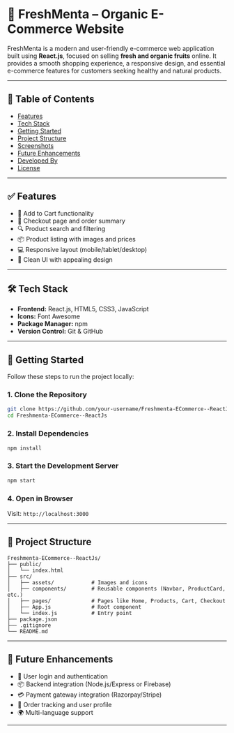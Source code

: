 

# 🍃 FreshMenta – Organic E-Commerce Website

FreshMenta is a modern and user-friendly e-commerce web application built using **React.js**, focused on selling **fresh and organic fruits** online. It provides a smooth shopping experience, a responsive design, and essential e-commerce features for customers seeking healthy and natural products.

---

## 📌 Table of Contents

- [Features](#-features)
- [Tech Stack](#-tech-stack)
- [Getting Started](#-getting-started)
- [Project Structure](#-project-structure)
- [Screenshots](#-screenshots)
- [Future Enhancements](#-future-enhancements)
- [Developed By](#-developed-by)
- [License](#-license)

---

## ✅ Features

- 🛒 Add to Cart functionality
- 🧾 Checkout page and order summary
- 🔍 Product search and filtering
- 📦 Product listing with images and prices
- 💻 Responsive layout (mobile/tablet/desktop)
- 🎨 Clean UI with appealing design

---

## 🛠️ Tech Stack

- **Frontend:** React.js, HTML5, CSS3, JavaScript
- **Icons:** Font Awesome
- **Package Manager:** npm
- **Version Control:** Git & GitHub

---

## 🚀 Getting Started

Follow these steps to run the project locally:

### 1. Clone the Repository
```bash
git clone https://github.com/your-username/Freshmenta-ECommerce--ReactJs.git
cd Freshmenta-ECommerce--ReactJs
````

### 2. Install Dependencies

```bash
npm install
```

### 3. Start the Development Server

```bash
npm start
```

### 4. Open in Browser

Visit: `http://localhost:3000`

---

## 📁 Project Structure

```
Freshmenta-ECommerce--ReactJs/
├── public/
│   └── index.html
├── src/
│   ├── assets/            # Images and icons
│   ├── components/        # Reusable components (Navbar, ProductCard, etc.)
│   ├── pages/             # Pages like Home, Products, Cart, Checkout
│   ├── App.js             # Root component
│   └── index.js           # Entry point
├── package.json
├── .gitignore
└── README.md
```

---


## 🌱 Future Enhancements

* 🔐 User login and authentication
* 📦 Backend integration (Node.js/Express or Firebase)
* 💳 Payment gateway integration (Razorpay/Stripe)
* 🧾 Order tracking and user profile
* 🌍 Multi-language support

---

